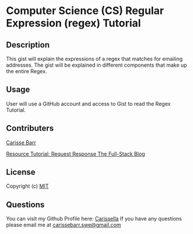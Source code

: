 # Computer Science (CS) Regular Expression (regex) Tutorial

## Description

This gist will explain the expressions of a regex that matches for emailing addresses. The gist will be explained in different components that make up the entire Regex.

## Usage

User will use a GitHub account and access to Gist to read the Regex Tutorial.

## Contributers

 [Carisse Barr](https://github.com/carissella)

[Resource Tutorial: Request Response The Full-Stack Blog](https://coding-boot-camp.github.io/full-stack/computer-science/regex-tutorial)
 
 ## License

 Copyright (c) [MIT](https://opensource.org/licences/MIT)

 ## Questions 

  You can visit my Github Profile here: [Carissella](https://github.com/carissella) 
  If you have any questions please email me at carissebarr.swe@gmail.com